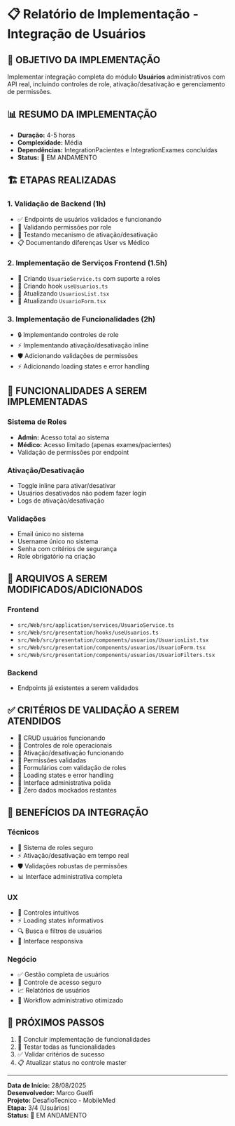 # 📋 Relatório de Implementação - Integração de Usuários

## 🎯 **OBJETIVO DA IMPLEMENTAÇÃO**
Implementar integração completa do módulo **Usuários** administrativos com API real, incluindo controles de role, ativação/desativação e gerenciamento de permissões.

## 📊 **RESUMO DA IMPLEMENTAÇÃO**
- **Duração:** 4-5 horas
- **Complexidade:** Média
- **Dependências:** IntegrationPacientes e IntegrationExames concluídas
- **Status:** 🔄 EM ANDAMENTO

## 🏗️ **ETAPAS REALIZADAS**

### **1. Validação de Backend (1h)**
- ✅ Endpoints de usuários validados e funcionando
- 🔧 Validando permissões por role
- 🔧 Testando mecanismo de ativação/desativação
- 📋 Documentando diferenças User vs Médico

### **2. Implementação de Serviços Frontend (1.5h)**
- 📁 Criando `UsuarioService.ts` com suporte a roles
- 🎣 Criando hook `useUsuarios.ts`
- 🔄 Atualizando `UsuariosList.tsx`
- 📝 Atualizando `UsuarioForm.tsx`

### **3. Implementação de Funcionalidades (2h)**
- 🔒 Implementando controles de role
- ⚡ Implementando ativação/desativação inline
- 🛡️ Adicionando validações de permissões
- ⚡ Adicionando loading states e error handling

## 🎯 **FUNCIONALIDADES A SEREM IMPLEMENTADAS**

### **Sistema de Roles**
- **Admin:** Acesso total ao sistema
- **Médico:** Acesso limitado (apenas exames/pacientes)
- Validação de permissões por endpoint

### **Ativação/Desativação**
- Toggle inline para ativar/desativar
- Usuários desativados não podem fazer login
- Logs de ativação/desativação

### **Validações**
- Email único no sistema
- Username único no sistema
- Senha com critérios de segurança
- Role obrigatório na criação

## 📁 **ARQUIVOS A SEREM MODIFICADOS/ADICIONADOS**

### **Frontend**
- `src/Web/src/application/services/UsuarioService.ts`
- `src/Web/src/presentation/hooks/useUsuarios.ts`
- `src/Web/src/presentation/components/usuarios/UsuariosList.tsx`
- `src/Web/src/presentation/components/usuarios/UsuarioForm.tsx`
- `src/Web/src/presentation/components/usuarios/UsuarioFilters.tsx`

### **Backend**
- Endpoints já existentes a serem validados

## ✅ **CRITÉRIOS DE VALIDAÇÃO A SEREM ATENDIDOS**

- 🔄 CRUD usuários funcionando
- 🔄 Controles de role operacionais
- 🔄 Ativação/desativação funcionando
- 🔄 Permissões validadas
- 🔄 Formulários com validação de roles
- 🔄 Loading states e error handling
- 🔄 Interface administrativa polida
- 🔄 Zero dados mockados restantes

## 🎯 **BENEFÍCIOS DA INTEGRAÇÃO**

### **Técnicos**
- 🔐 Sistema de roles seguro
- ⚡ Ativação/desativação em tempo real
- 🛡️ Validações robustas de permissões
- 📊 Interface administrativa completa

### **UX**
- 🎯 Controles intuitivos
- ⚡ Loading states informativos
- 🔍 Busca e filtros de usuários
- 📱 Interface responsiva

### **Negócio**
- ✅ Gestão completa de usuários
- 🔐 Controle de acesso seguro
- 📈 Relatórios de usuários
- 🎯 Workflow administrativo otimizado

## 🚀 **PRÓXIMOS PASSOS**

1. 🔄 Concluir implementação de funcionalidades
2. 🧪 Testar todas as funcionalidades
3. ✅ Validar critérios de sucesso
4. 📋 Atualizar status no controle master

---

**Data de Início:** 28/08/2025  
**Desenvolvedor:** Marco Guelfi  
**Projeto:** DesafioTecnico - MobileMed  
**Etapa:** 3/4 (Usuários)  
**Status:** 🔄 EM ANDAMENTO